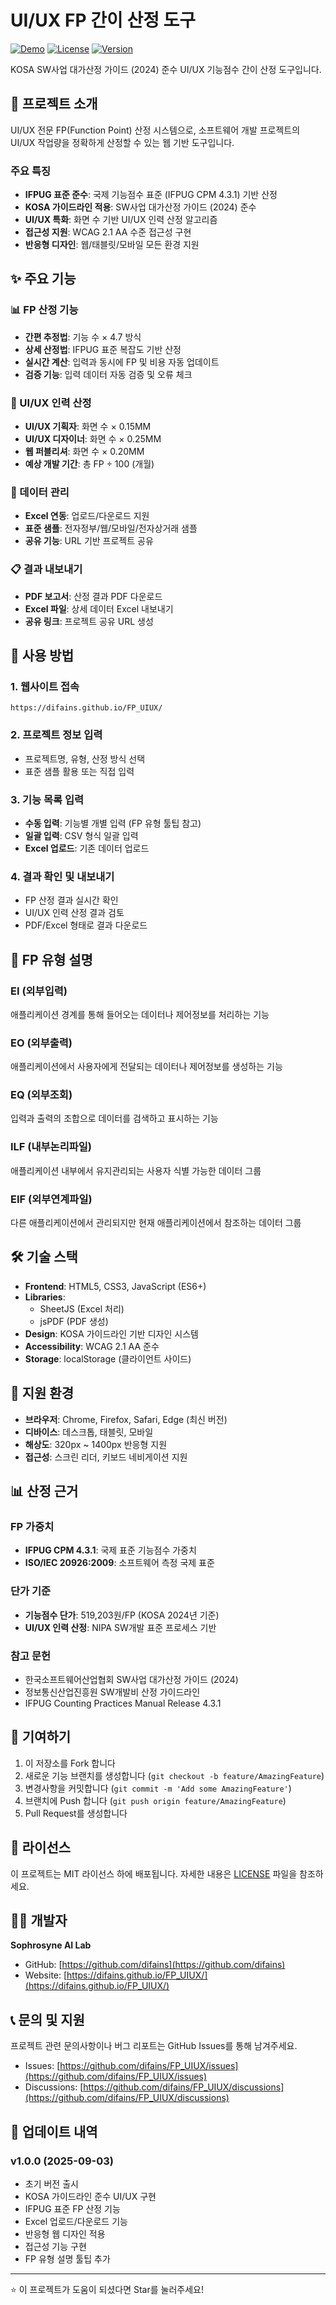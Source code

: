 # UI/UX FP 간이 산정 도구

[![Demo](https://img.shields.io/badge/Demo-Live-brightgreen)](https://difains.github.io/FP_UIUX/)
[![License](https://img.shields.io/badge/License-MIT-blue.svg)](LICENSE)
[![Version](https://img.shields.io/badge/Version-1.0.0-orange.svg)]()

KOSA SW사업 대가산정 가이드 (2024) 준수 UI/UX 기능점수 간이 산정 도구입니다.

## 🎯 프로젝트 소개

UI/UX 전문 FP(Function Point) 산정 시스템으로, 소프트웨어 개발 프로젝트의 UI/UX 작업량을 정확하게 산정할 수 있는 웹 기반 도구입니다.

### 주요 특징

- **IFPUG 표준 준수**: 국제 기능점수 표준 (IFPUG CPM 4.3.1) 기반 산정
- **KOSA 가이드라인 적용**: SW사업 대가산정 가이드 (2024) 준수
- **UI/UX 특화**: 화면 수 기반 UI/UX 인력 산정 알고리즘
- **접근성 지원**: WCAG 2.1 AA 수준 접근성 구현
- **반응형 디자인**: 웹/태블릿/모바일 모든 환경 지원

## ✨ 주요 기능

### 📊 FP 산정 기능
- **간편 추정법**: 기능 수 × 4.7 방식
- **상세 산정법**: IFPUG 표준 복잡도 기반 산정
- **실시간 계산**: 입력과 동시에 FP 및 비용 자동 업데이트
- **검증 기능**: 입력 데이터 자동 검증 및 오류 체크

### 👥 UI/UX 인력 산정
- **UI/UX 기획자**: 화면 수 × 0.15MM
- **UI/UX 디자이너**: 화면 수 × 0.25MM  
- **웹 퍼블리셔**: 화면 수 × 0.20MM
- **예상 개발 기간**: 총 FP ÷ 100 (개월)

### 📁 데이터 관리
- **Excel 연동**: 업로드/다운로드 지원
- **표준 샘플**: 전자정부/웹/모바일/전자상거래 샘플
- **공유 기능**: URL 기반 프로젝트 공유

### 📋 결과 내보내기
- **PDF 보고서**: 산정 결과 PDF 다운로드
- **Excel 파일**: 상세 데이터 Excel 내보내기
- **공유 링크**: 프로젝트 공유 URL 생성

## 🚀 사용 방법

### 1. 웹사이트 접속
```
https://difains.github.io/FP_UIUX/
```

### 2. 프로젝트 정보 입력
- 프로젝트명, 유형, 산정 방식 선택
- 표준 샘플 활용 또는 직접 입력

### 3. 기능 목록 입력
- **수동 입력**: 기능별 개별 입력 (FP 유형 툴팁 참고)
- **일괄 입력**: CSV 형식 일괄 입력
- **Excel 업로드**: 기존 데이터 업로드

### 4. 결과 확인 및 내보내기
- FP 산정 결과 실시간 확인
- UI/UX 인력 산정 결과 검토
- PDF/Excel 형태로 결과 다운로드

## 📖 FP 유형 설명

### EI (외부입력)
애플리케이션 경계를 통해 들어오는 데이터나 제어정보를 처리하는 기능

### EO (외부출력)
애플리케이션에서 사용자에게 전달되는 데이터나 제어정보를 생성하는 기능

### EQ (외부조회)
입력과 출력의 조합으로 데이터를 검색하고 표시하는 기능

### ILF (내부논리파일)
애플리케이션 내부에서 유지관리되는 사용자 식별 가능한 데이터 그룹

### EIF (외부연계파일)
다른 애플리케이션에서 관리되지만 현재 애플리케이션에서 참조하는 데이터 그룹

## 🛠 기술 스택

- **Frontend**: HTML5, CSS3, JavaScript (ES6+)
- **Libraries**: 
  - SheetJS (Excel 처리)
  - jsPDF (PDF 생성)
- **Design**: KOSA 가이드라인 기반 디자인 시스템
- **Accessibility**: WCAG 2.1 AA 준수
- **Storage**: localStorage (클라이언트 사이드)

## 📱 지원 환경

- **브라우저**: Chrome, Firefox, Safari, Edge (최신 버전)
- **디바이스**: 데스크톱, 태블릿, 모바일
- **해상도**: 320px ~ 1400px 반응형 지원
- **접근성**: 스크린 리더, 키보드 네비게이션 지원

## 📊 산정 근거

### FP 가중치
- **IFPUG CPM 4.3.1**: 국제 표준 기능점수 가중치
- **ISO/IEC 20926:2009**: 소프트웨어 측정 국제 표준

### 단가 기준
- **기능점수 단가**: 519,203원/FP (KOSA 2024년 기준)
- **UI/UX 인력 산정**: NIPA SW개발 표준 프로세스 기반

### 참고 문헌
- 한국소프트웨어산업협회 SW사업 대가산정 가이드 (2024)
- 정보통신산업진흥원 SW개발비 산정 가이드라인
- IFPUG Counting Practices Manual Release 4.3.1

## 🤝 기여하기

1. 이 저장소를 Fork 합니다
2. 새로운 기능 브랜치를 생성합니다 (`git checkout -b feature/AmazingFeature`)
3. 변경사항을 커밋합니다 (`git commit -m 'Add some AmazingFeature'`)
4. 브랜치에 Push 합니다 (`git push origin feature/AmazingFeature`)
5. Pull Request를 생성합니다

## 📝 라이선스

이 프로젝트는 MIT 라이선스 하에 배포됩니다. 자세한 내용은 [LICENSE](LICENSE) 파일을 참조하세요.

## 👨‍💻 개발자

**Sophrosyne AI Lab**
- GitHub: [https://github.com/difains](https://github.com/difains)
- Website: [https://difains.github.io/FP_UIUX/](https://difains.github.io/FP_UIUX/)

## 📞 문의 및 지원

프로젝트 관련 문의사항이나 버그 리포트는 GitHub Issues를 통해 남겨주세요.

- Issues: [https://github.com/difains/FP_UIUX/issues](https://github.com/difains/FP_UIUX/issues)
- Discussions: [https://github.com/difains/FP_UIUX/discussions](https://github.com/difains/FP_UIUX/discussions)

## 🔄 업데이트 내역

### v1.0.0 (2025-09-03)
- 초기 버전 출시
- KOSA 가이드라인 준수 UI/UX 구현
- IFPUG 표준 FP 산정 기능
- Excel 업로드/다운로드 기능
- 반응형 웹 디자인 적용
- 접근성 기능 구현
- FP 유형 설명 툴팁 추가

---

⭐ 이 프로젝트가 도움이 되셨다면 Star를 눌러주세요!